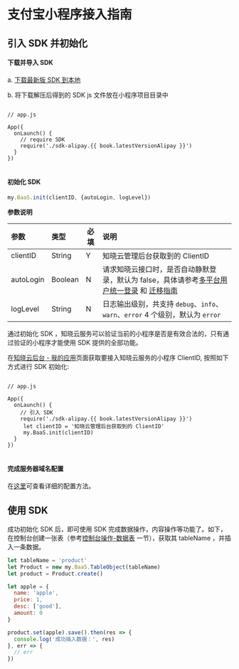 # 支付宝小程序接入指南

## 引入 SDK 并初始化

#### 下载并导入 SDK

a. [下载最新版 SDK 到本地](../download-sdk.md)

b. 将下载解压后得到的 SDK js 文件放在小程序项目目录中

<pre>
<code class="lang-js">
// app.js

App({
  onLaunch() {
    // require SDK
    require('./sdk-alipay.{{ book.latestVersionAlipay }}')
  }
})
</code>
</pre>

#### 初始化 SDK

```javascript
my.BaaS.init(clientID, {autoLogin, logLevel})
```

**参数说明**

| 参数            | 类型    | 必填 | 说明         |
| :-------------- | :------| ---- | :----------- |
| clientID      | String |   Y   | 知晓云管理后台获取到的 ClientID |
| autoLogin      | Boolean |   N   | 请求知晓云接口时，是否自动静默登录，默认为 false，具体请参考[多平台用户统一登录](./signin-signout.md#多平台用户统一登录) 和 [迁移指南](/js-sdk/migrate-from-v1.md) |
| logLevel      | String |   N   | 日志输出级别，共支持 `debug`、`info`、`warn`、`error` 4 个级别，默认为 `error`|


通过初始化 SDK ，知晓云服务可以验证当前的小程序是否是有效合法的，只有通过验证的小程序才能使用 SDK 提供的全部功能。

在[知晓云后台 - 我的应用](https://cloud.minapp.com/admin/profile/)页面获取要接入知晓云服务的小程序 ClientID, 按照如下方式进行 SDK 初始化:

<pre>
<code class="lang-js">
// app.js

App({
  onLaunch() {
    // 引入 SDK
    require('./sdk-alipay.{{ book.latestVersionAlipay }}')
     let clientID = '知晓云管理后台获取到的 ClientID'
     my.BaaS.init(clientID)
  }
})
</code>
</pre>

#### 完成服务器域名配置

在[这里](/newbies/README.md#小程序第三方授权以及服务器域名配置)可查看详细的配置方法。

## 使用 SDK

成功初始化 SDK 后，即可使用 SDK 完成数据操作，内容操作等功能了。如下，在控制台创建一张表（参考[控制台操作-数据表](../dashboard/schema.md) 一节），获取其 tableName ，并插入一条数据。

```js
let tableName = 'product'
let Product = new my.BaaS.TableObject(tableName)
let product = Product.create()

let apple = {
  name: 'apple',
  price: 1,
  desc: ['good'],
  amount: 0
}

product.set(apple).save().then(res => {
  console.log('成功插入数据：', res)
}, err => {
  // err
})
```
